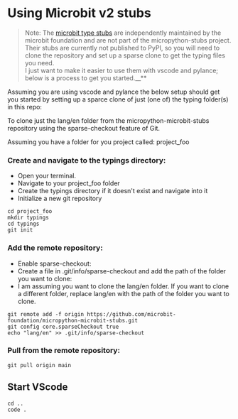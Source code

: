 # Using Microbit v2 stubs

> Note: 
The [microbit type stubs](https://github.com/microbit-foundation/micropython-microbit-stubs) are independently maintained by the microbit foundation and are not part of the micropython-stubs project. Their stubs are currently not published to PyPI, so you will need to clone the repository and set up a sparse clone to get the typing files you need.  
I just want to make it easier to use them with vscode and pylance; below is a process to get you started.__**



Assuming you are using vscode and pylance the below setup should get you started by setting up a sparce clone of just (one of) the typing folder(s) in this repo:

To clone just the lang/en folder from the micropython-microbit-stubs repository using the sparse-checkout feature of Git.
 
Assuming you have a folder for you project called:  project_foo
 
### Create and navigate to the typings directory:

- Open your terminal.
- Navigate to your project_foo folder 
- Create the typings directory if it doesn't exist and navigate into it
- Initialize a new git repository

```
cd project_foo
mkdir typings
cd typings
git init
```

### Add the remote repository:

- Enable sparse-checkout:
- Create a file in .git/info/sparse-checkout and add the path of the folder you want to clone:
- I am assuming you want to clone the lang/en folder. 
  If you want to clone a different folder, replace lang/en with the path of the folder you want to clone.
```
git remote add -f origin https://github.com/microbit-foundation/micropython-microbit-stubs.git
git config core.sparseCheckout true
echo "lang/en" >> .git/info/sparse-checkout
```

### Pull from the remote repository:
```
git pull origin main
```

## Start VScode
```
cd ..
code .
```
